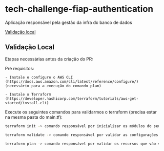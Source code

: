 # tech-challenge-fiap-authentication

Aplicação responsável pela gestão da infra do banco de dados

[Validação local](#validação-local)

## Validação Local

Etapas necessárias antes da criação do PR:

Pré requisitos:

    - Instale e configure o AWS CLI (https://docs.aws.amazon.com/cli/latest/reference/configure/)(necessário para a execução do comando plan)

    - Instale o Terraform (https://developer.hashicorp.com/terraform/tutorials/aws-get-started/install-cli)

Execute os seguintes comandos para validarmos o terraform (precisa estar na mesma pasta do main.tf):

```bash
terraform init -> comando responsável por inicializar os módulos do seu terraform

terraform validate -> comando responsável por validar as configurações do seu terraform

terraform plan -> comando responsável por validar os recursos que vão ser provisionados 
```